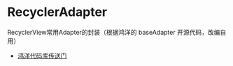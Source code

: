 
# RecyclerAdapter

RecyclerView常用Adapter的封装（根据鸿洋的 baseAdapter 开源代码，改编自用）

- [鸿洋代码库传送门](https://github.com/hongyangAndroid/baseAdapter)


